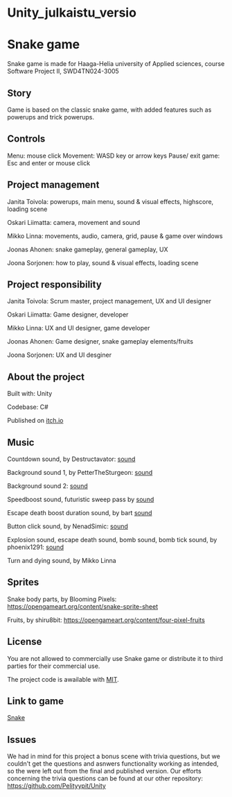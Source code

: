 # Unity_julkaistu_versio
# Snake game

Snake game is made for Haaga-Helia university of Applied sciences, course Software Project II, SWD4TN024-3005

## Story

Game is based on the classic snake game, with added features such as powerups and trick powerups.

## Controls

Menu: mouse click
Movement: WASD key or arrow keys
Pause/ exit game: Esc and enter or mouse click

## Project management

Janita Toivola: powerups, main menu, sound & visual effects, highscore, loading scene

Oskari Liimatta: camera, movement and sound

Mikko Linna: movements, audio, camera, grid, pause & game over windows

Joonas Ahonen: snake gameplay, general gameplay, UX

Joona Sorjonen: how to play, sound & visual effects, loading scene

## Project responsibility

Janita Toivola: Scrum master, project management, UX and UI designer

Oskari Liimatta: Game designer, developer

Mikko Linna: UX and UI designer, game developer

Joonas Ahonen: Game designer, snake gameplay elements/fruits

Joona Sorjonen: UX and UI desginer

## About the project

Built with: Unity

Codebase: C#

Published on [itch.io](https://itch.io/)

## Music

Countdown sound, by Destructavator: [sound](https://opengameart.org/content/countdown)

Background sound 1, by PetterTheSturgeon: [sound](https://opengameart.org/content/space-music-blind-shift)

Background sound 2: [sound](https://www.dl-sounds.com/royalty-free/sci-fi-pulse-loop/)

Speedboost sound, futuristic sweep pass by [sound](https://mixkit.co/free-sound-effects/sweep/)

Escape death boost duration sound, by bart [sound](https://opengameart.org/content/heartbeat-sounds)

Button click sound, by NenadSimic: [sound](https://opengameart.org/content/menu-selection-click)

Explosion sound, escape death sound, bomb sound, bomb tick sound, by phoenix1291: [sound](https://opengameart.org/content/sound-effects-mini-pack15)

Turn and dying sound, by Mikko Linna

## Sprites

Snake body parts, by Blooming Pixels: https://opengameart.org/content/snake-sprite-sheet


Fruits, by shiru8bit: https://opengameart.org/content/four-pixel-fruits

## License

You are not allowed to commercially use Snake game or distribute it to third parties for their commercial use.

The project code is awailable with  [MIT](https://choosealicense.com/licenses/mit/).

## Link to game

[Snake](https://emiliajt.itch.io/snake)

## Issues

We had in mind for this project a bonus scene with trivia questions, but we couldn't get the questions and asnwers functionality working as intended, so the were left out from the final and published version. Our efforts concerning the trivia questions can be found at our other repository: https://github.com/Pelityypit/Unity
